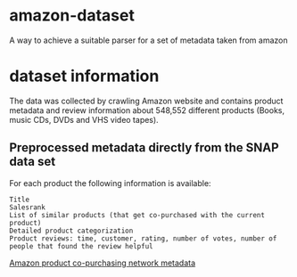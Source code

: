 # amazon-dataset
A way to achieve a suitable parser for a set of metadata taken from amazon

# dataset information
The data was collected by crawling Amazon website and contains product metadata and review information about 548,552 different products (Books, music CDs, DVDs and VHS video tapes).

## Preprocessed metadata directly from the SNAP data set
For each product the following information is available:

    Title
    Salesrank
    List of similar products (that get co-purchased with the current product)
    Detailed product categorization
    Product reviews: time, customer, rating, number of votes, number of people that found the review helpful

[Amazon product co-purchasing network metadata](https://snap.stanford.edu/data/amazon-meta.html)    
